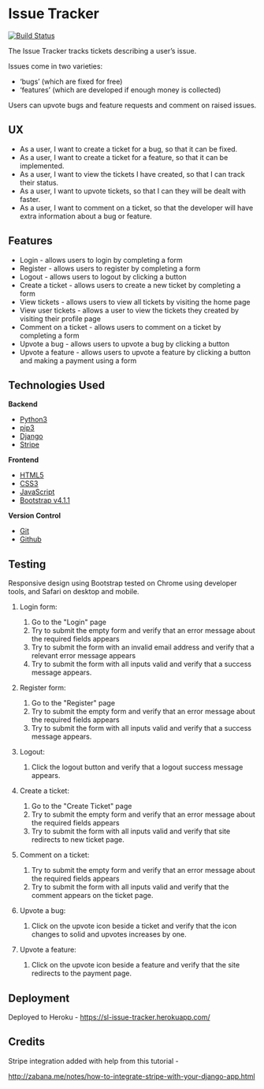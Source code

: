 # Issue Tracker

[![Build Status](https://travis-ci.org/sarahloh/p5-issue-tracker.svg?branch=master)](https://travis-ci.org/sarahloh/p5-issue-tracker)

The Issue Tracker tracks tickets describing a user’s issue.

Issues come in two varieties:

- ‘bugs’ (which are fixed for free)
- ‘features’ (which are developed if enough money is collected)

Users can upvote bugs and feature requests and comment on raised issues.


## UX

- As a user, I want to create a ticket for a bug, so that it can be fixed.
- As a user, I want to create a ticket for a feature, so that it can be implemented.
- As a user, I want to view the tickets I have created, so that I can track their status.
- As a user, I want to upvote tickets, so that I can they will be dealt with faster.
- As a user, I want to comment on a ticket, so that the developer will have extra information about a bug or feature.

## Features

- Login - allows users to login by completing a form
- Register - allows users to register by completing a form
- Logout - allows users to logout by clicking a button
- Create a ticket - allows users to create a new ticket by completing a form
- View tickets - allows users to view all tickets by visiting the home page
- View user tickets - allows a user to view the tickets they created by visiting their profile page
- Comment on a ticket - allows users to comment on a ticket by completing a form
- Upvote a bug - allows users to upvote a bug by clicking a button
- Upvote a feature - allows users to upvote a feature by clicking a button and making a payment using a form


## Technologies Used

**Backend**

- [Python3](https://www.python.org)
- [pip3](https://pip.pypa.io/en/stable/)
- [Django](https://www.djangoproject.com)
- [Stripe](https://www.djangoproject.com)

**Frontend**

- [HTML5](https://developer.mozilla.org/en-US/docs/Web/Guide/HTML/HTML5)
- [CSS3](https://developer.mozilla.org/en-US/docs/Web/CSS/CSS3)
- [JavaScript](https://developer.mozilla.org/bm/docs/Web/JavaScript)
- [Bootstrap v4.1.1](https://getbootstrap.com/docs/4.1/)

**Version Control**

- [Git](https://git-scm.com)
- [Github](https://github.com)

## Testing

Responsive design using Bootstrap tested on Chrome using developer tools, and Safari on desktop and mobile.

1. Login form:
    1. Go to the "Login" page
    2. Try to submit the empty form and verify that an error message about the required fields appears
    3. Try to submit the form with an invalid email address and verify that a relevant error message appears
    4. Try to submit the form with all inputs valid and verify that a success message appears.

2. Register form:
    1. Go to the "Register" page
    2. Try to submit the empty form and verify that an error message about the required fields appears
    3. Try to submit the form with all inputs valid and verify that a success message appears.

3. Logout:
    1. Click the logout button and verify that a logout success message appears.

4. Create a ticket:
    1. Go to the "Create Ticket" page
    2. Try to submit the empty form and verify that an error message about the required fields appears
    3. Try to submit the form with all inputs valid and verify that site redirects to new ticket page.

5. Comment on a ticket:
    1. Try to submit the empty form and verify that an error message about the required fields appears
    2. Try to submit the form with all inputs valid and verify that the comment appears on the ticket page.

6. Upvote a bug:
    1. Click on the upvote icon beside a ticket and verify that the icon changes to solid and upvotes increases by one.

7. Upvote a feature:
    1. Click on the upvote icon beside a feature and verify that the site redirects to the payment page.


## Deployment

Deployed to Heroku - https://sl-issue-tracker.herokuapp.com/

## Credits

Stripe integration added with help from this tutorial -

http://zabana.me/notes/how-to-integrate-stripe-with-your-django-app.html

